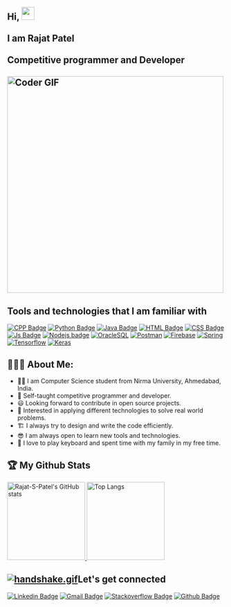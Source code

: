 <h2 align="left">
 <abc>
  <br>Hi, <img src="https://user-images.githubusercontent.com/42378118/110234147-e3259600-7f4e-11eb-95be-0c4047144dea.gif" width="30"><br>
  <br> I am Rajat Patel<br>
  <br>Competitive programmer and Developer<br>
  <br>
    <img src="https://media.giphy.com/media/SWoSkN6DxTszqIKEqv/giphy.gif" alt="Coder GIF" width="500">
 </abc>
</h2>

<h2 align="left">Tools and technologies that I am familiar with</h2>

[![CPP Badge](https://img.shields.io/badge/C%2B%2B-00599C?style=for-the-badge&logo=c%2B%2B&logoColor=white)](https://www.cplusplus.com/info/) [![Python Badge](https://img.shields.io/badge/Python-FFD43B?style=for-the-badge&logo=python&logoColor=darkgreen)](https://www.python.org/) [![Java Badge](https://img.shields.io/badge/Java-ED8B00?style=for-the-badge&logo=java&logoColor=white)](https://www.oracle.com/java/technologies/) [![HTML Badge](https://img.shields.io/badge/HTML5-E34F26?style=for-the-badge&logo=html5&logoColor=white)](https://www.w3schools.com/html/) [![CSS Badge](https://img.shields.io/badge/CSS-239120?&style=for-the-badge&logo=css3&logoColor=white)](https://www.w3schools.com/css/) [![Js Badge](https://img.shields.io/badge/JavaScript-F7DF1E?style=for-the-badge&logo=javascript&logoColor=black)](https://developer.mozilla.org/en-US/docs/Web/JavaScript) [![Nodejs badge](https://img.shields.io/badge/Node.js-43853D?style=for-the-badge&logo=node-dot-js&logoColor=white)](https://nodejs.org) [![OracleSQL](https://img.shields.io/badge/Oracle-F80000?style=for-the-badge&logo=oracle&logoColor=black)](https://www.oracle.com/in/database/technologies/appdev/sql.html) [![Postman](https://img.shields.io/badge/Postman-FF6C37?style=for-the-badge&logo=Postman&logoColor=white)](https://www.postman.com/) [![Firebase](https://img.shields.io/badge/firebase-ffca28?style=for-the-badge&logo=firebase&logoColor=black)](https://firebase.google.com/) [![Spring](https://img.shields.io/badge/Spring-6DB33F?style=for-the-badge&logo=spring&logoColor=white)](https://spring.io/) [![Tensorflow](https://img.shields.io/badge/TensorFlow-FF6F00?style=for-the-badge&logo=TensorFlow&logoColor=white)](https://www.tensorflow.org/) [![Keras](https://img.shields.io/badge/Keras-D00000?style=for-the-badge&logo=Keras&logoColor=white)](https://keras.io/)

<h2 align="left">👨🏻‍💻 About Me:</h2>

- 👨‍🎓&nbsp;I am Computer Science student from Nirma University, Ahmedabad, India.
- 🎯&nbsp;Self-taught competitive programmer and developer.
- 😃&nbsp;Looking forward to contribute in open source projects.
- 🧮&nbsp;Interested in applying different technologies to solve real world problems.
- 🏗&nbsp;I always try to design and write the code efficiently.
- 😎&nbsp;I am always open to learn new tools and technologies.
- 🎹&nbsp;I love to play keyboard and spent time with my family in my free time.

## 🏆&nbsp;My Github Stats

<p>
<a href="https://github.com/Rajat-S-Patel">
  <img height="180em" alt="Rajat-S-Patel's GitHub stats" src="https://github-readme-stats.vercel.app/api?username=Rajat-S-Patel&show_icons=true&theme=tokyonight" />
  <img height="180em" alt="Top Langs" src="https://github-readme-stats.vercel.app/api/top-langs/?username=Rajat-S-Patel&layout=compact&theme=tokyonight"/>
</p>

## [![handshake.gif](https://s4.gifyu.com/images/handshake.gif)](https://gifyu.com/image/Zy2f)Let's get connected

[![Linkedin Badge](https://img.shields.io/badge/LinkedIn-0077B5?style=for-the-badge&logo=linkedin&logoColor=white)](https://www.linkedin.com/in/rajat-s-patel) [![Gmail Badge](https://img.shields.io/badge/Gmail-D14836?style=for-the-badge&logo=gmail&logoColor=white)](mailto:patelrajat2000@gmail.com) [![Stackoverflow Badge](https://img.shields.io/badge/Stack_Overflow-FE7A16?style=for-the-badge&logo=stack-overflow&logoColor=white)](https://stackoverflow.com/users/10218559/rajat-s-patel) [![Github Badge](https://img.shields.io/badge/GitHub-100000?style=for-the-badge&logo=github&logoColor=white)](https://github.com/Rajat-S-Patel)